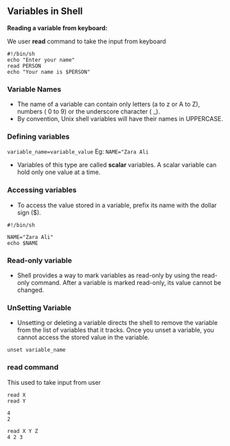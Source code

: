 ## Variables in Shell

**Reading a variable from keyboard:**

We user **read** command to take the input from keyboard

```
#!/bin/sh
echo "Enter your name"
read PERSON
echo "Your name is $PERSON"
```

### Variable Names

- The name of a variable can contain only letters (a to z or A to Z), numbers ( 0 to 9) or the underscore character ( \_).
- By convention, Unix shell variables will have their names in UPPERCASE.

### Defining variables

`variable_name=variable_value`
Eg:
`NAME="Zara Ali`

- Variables of this type are called **scalar** variables. A scalar variable can hold only one value at a time.

### Accessing variables

- To access the value stored in a variable, prefix its name with the dollar sign ($).

```
#!/bin/sh

NAME="Zara Ali"
echo $NAME
```

### Read-only variable

- Shell provides a way to mark variables as read-only by using the read-only command. After a variable is marked read-only, its value cannot be changed.

### UnSetting Variable

- Unsetting or deleting a variable directs the shell to remove the variable from the list of variables that it tracks. Once you unset a variable, you cannot access the stored value in the variable.

`unset variable_name`

### read command

This used to take input from user

```
read X
read Y

4
2
```

```
read X Y Z
4 2 3
```
